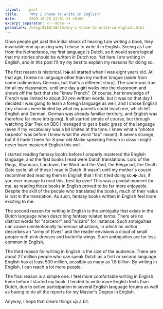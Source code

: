 ```yaml
---
layout:    post
title:     "Why I chose to write in English"
date:      2010-10-25 22:01:23 +0100
excerpt_separator: <!--more-->
permalink: /blog/2010/10/25/why-i-chose-to-write-in-english.html
---
```


Once people get past the initial shock of hearing I am writing a book, they invariable end up asking why I chose to write it in English. Seeing as I am from the Netherlands, my first language is Dutch, so it would seem logical that my stories should be written in Dutch too. Yet here I am writing in English, and in this post I'll try my best to explain my reasons for doing so.

<!--more-->
The first reason is historical. It� all started when I was eight years old. At that age, I knew no language other than my mother tongue (aside from some rudimentary German, but that's a different story). The same was true for all my classmates, until one day a girl walks into the classroom and shows off the fact that she &quot;knew French&quot;. Of course, her knowledge of French was limited to about 30 pre-written words, but it was on that day I decided I was going to learn a foreign language as well, and I chose English (my choices were limited by what my parents could teach me, which left English and German. German was already familiar territory, and English was therefore far more intriguing). It all started simple of course, but through watching Star Trek on BBC I managed to get a basic grasp of the language (even if my vocabulary was a bit limited at the time. I knew what a &quot;photon torpedo&quot; was before I knew what the word &quot;tap&quot; meant). It seems strange, but if it hadn't been for 8 year old Maike speaking French in class I might never have mastered English this well.

I started reading fantasy books before I properly mastered the English language, and the first books I read were Dutch translations. Lord of the Rings, Shannara, Landover, the Word and the Void, the Belgariad, the Death Gate cycle, all of those I read in Dutch. It wasn't until my mother's cousin recommended reading them in English that I first tried doing so.� Jos, if you ever manage to read this, best tip ever! This was a pivotal moment for me, as reading those books in English proved to be far more enjoyable. Despite the skill of the people who translated the books, much of their value is lost in the translation. As such, fantasy books written in English feel more exciting to me.

The second reason for writing in English is the ambiguity that exists in the Dutch language when describing fantasy related terms. There are no distinct words for &quot;sorceror&quot; and &quot;wizard&quot; for instance. Such ambiguities can cause unintentionally humerous situations, in which an author describes an &quot;army of Elves&quot; and the reader envisions a cloud of small people with pink dresses and butterfly wings. Such ambiguities are far less common in English.

The third reason for writing in English is the size of the audience. There are about 27 million people who can speak Dutch as a first or second language. English has at least 500 million, possibly as many as 1.8 billion. By writing in English, I can reach a lot more people.

The final reason is a simple one. I feel more comfortable writing in English. Even before I started my book, I tended to write more English texts than Dutch, due to active participation in several English language forums as well as having to do all the reports for my Master's Degree in English.

Anyway, I hope that clears things up a bit.